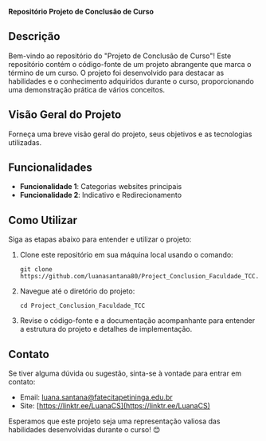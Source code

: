 **Repositório Projeto de Conclusão de Curso**


## Descrição
Bem-vindo ao repositório do "Projeto de Conclusão de Curso"! Este repositório contém o código-fonte de um projeto abrangente que marca o término de um curso. O projeto foi desenvolvido para destacar as habilidades e o conhecimento adquiridos durante o curso, proporcionando uma demonstração prática de vários conceitos.

## Visão Geral do Projeto
Forneça uma breve visão geral do projeto, seus objetivos e as tecnologias utilizadas.

## Funcionalidades
- **Funcionalidade 1**: Categorias websites principais
- **Funcionalidade 2**: Indicativo e Redirecionamento

## Como Utilizar
Siga as etapas abaixo para entender e utilizar o projeto:

1. Clone este repositório em sua máquina local usando o comando:
   ```
   git clone https://github.com/luanasantana80/Project_Conclusion_Faculdade_TCC.git
   ```

2. Navegue até o diretório do projeto:
   ```
   cd Project_Conclusion_Faculdade_TCC
   ```

3. Revise o código-fonte e a documentação acompanhante para entender a estrutura do projeto e detalhes de implementação.

## Contato
Se tiver alguma dúvida ou sugestão, sinta-se à vontade para entrar em contato:

- Email: luana.santana@fatecitapetininga.edu.br
- Site: [https://linktr.ee/LuanaCS](https://linktr.ee/LuanaCS)

Esperamos que este projeto seja uma representação valiosa das habilidades desenvolvidas durante o curso! 😊

[Repositório]: https://github.com/luanasantana80/Project_Conclusion_Course
